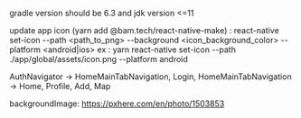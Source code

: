 gradle version should be 6.3 and jdk version <=11

update app icon (yarn add @bam.tech/react-native-make) : react-native set-icon
--path <path_to_png> --background <icon_background_color> --platform
<android|ios>
ex : yarn react-native set-icon --path ./app/global/assets/icon.png --platform
android

AuthNavigator -> HomeMainTabNavigation, Login,
HomeMainTabNavigation -> Home, Profile, Add, Map

backgroundImage: https://pxhere.com/en/photo/1503853
